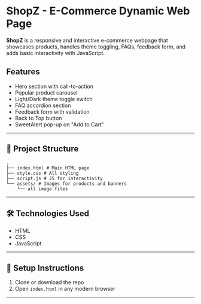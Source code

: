 # ShopZ - E-Commerce Dynamic Web Page

**ShopZ** is a responsive and interactive e-commerce webpage that showcases products, handles theme toggling, FAQs, feedback form, and adds basic interactivity with JavaScript.

##  Features

-  Hero section with call-to-action
-  Popular product carousel
-  Light/Dark theme toggle switch
-  FAQ accordion section
-  Feedback form with validation
-  Back to Top button
-  SweetAlert pop-up on "Add to Cart"

---

## 📁 Project Structure
```
.
├── index.html # Main HTML page
├── style.css # All styling 
├── script.js # JS for interactivity
└── assets/ # Images for products and banners
    └── all image files
```
---

## 🛠️ Technologies Used

- HTML
- CSS
- JavaScript 

---

## 🔧 Setup Instructions

1. Clone or download the repo
2. Open `index.html` in any modern browser

---

